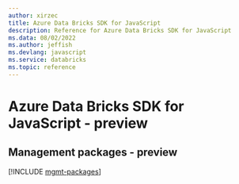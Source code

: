 ```yaml
---
author: xirzec
title: Azure Data Bricks SDK for JavaScript
description: Reference for Azure Data Bricks SDK for JavaScript
ms.data: 08/02/2022
ms.author: jeffish
ms.devlang: javascript
ms.service: databricks
ms.topic: reference
---
```

# Azure Data Bricks SDK for JavaScript - preview

## Management packages - preview
[!INCLUDE [mgmt-packages](data-bricks-mgmt-index.md)]